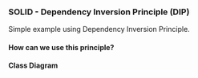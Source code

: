### SOLID - Dependency Inversion Principle (DIP)
Simple example using Dependency Inversion Principle.

#### How can we use this principle?


#### Class Diagram



